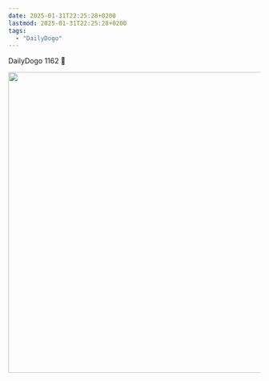 ```yaml
---
date: 2025-01-31T22:25:28+0200
lastmod: 2025-01-31T22:25:28+0200
tags:
  - "DailyDogo"
---
```

DailyDogo 1162 🐶

<img src="/media/uploads/2025/dd1162-friday.jpeg" width="600" alt="" />
